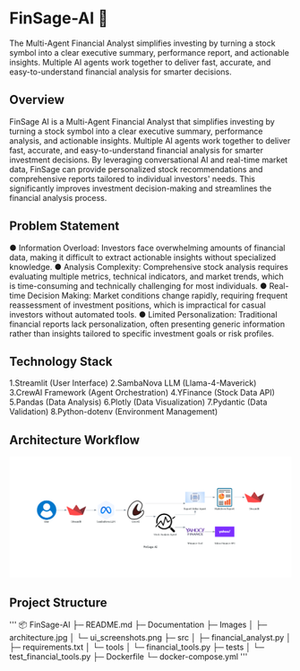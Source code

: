 # FinSage-AI 🏦
The Multi-Agent Financial Analyst simplifies investing by turning a stock symbol into a clear executive summary, performance report, and actionable insights. Multiple AI agents work together to deliver fast, accurate, and easy-to-understand financial analysis for smarter decisions.

## Overview
FinSage AI is a Multi-Agent Financial Analyst that simplifies investing by turning a stock symbol into a clear executive summary, performance analysis, and actionable insights. Multiple AI agents work together to deliver fast, accurate, and easy-to-understand financial analysis for smarter investment decisions. By leveraging conversational AI and real-time market data, FinSage can provide personalized stock recommendations and comprehensive reports tailored to individual investors' needs. This significantly improves investment decision-making and streamlines the financial analysis process.

## Problem Statement
● Information Overload: Investors face overwhelming amounts of financial data, making it difficult to extract actionable insights without specialized knowledge.
● Analysis Complexity: Comprehensive stock analysis requires evaluating multiple metrics, technical indicators, and market trends, which is time-consuming and technically challenging for most individuals.
● Real-time Decision Making: Market conditions change rapidly, requiring frequent reassessment of investment positions, which is impractical for casual investors without automated tools.
● Limited Personalization: Traditional financial reports lack personalization, often presenting generic information rather than insights tailored to specific investment goals or risk profiles.

## Technology Stack

1.Streamlit (User Interface)
2.SambaNova LLM (Llama-4-Maverick)
3.CrewAI Framework (Agent Orchestration)
4.YFinance (Stock Data API)
5.Pandas (Data Analysis)
6.Plotly (Data Visualization)
7.Pydantic (Data Validation)
8.Python-dotenv (Environment Management)

## Architecture Workflow
![Workflow](https://github.com/ShikharPatelNEU/FinSage-AI/blob/main/finsage_architecture.png)


## Project Structure
'''
📦 FinSage-AI
├─ README.md
├─ Documentation
├─ Images
│  ├─ architecture.jpg
│  └─ ui_screenshots.png
├─ src
│  ├─ financial_analyst.py
│  ├─ requirements.txt
│  └─ tools
│     └─ financial_tools.py
├─ tests
│  └─ test_financial_tools.py
├─ Dockerfile
└─ docker-compose.yml
'''
